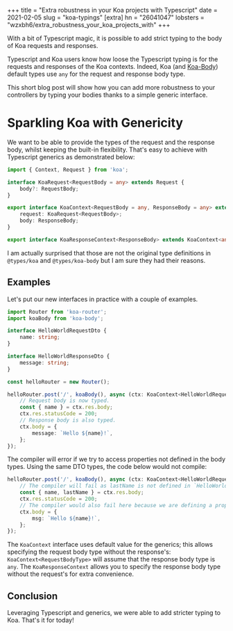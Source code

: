 +++
title = "Extra robustness in your Koa projects with Typescript"
date = 2021-02-05
slug = "koa-typings"
[extra]
hn = "26041047"
lobsters = "wzxbh6/extra_robustness_your_koa_projects_with"
+++

With a bit of Typescript magic, it is possible to add strict typing to the body of Koa requests and responses.

<!-- more -->

Typescript and Koa users know how loose the Typescript typing is for the requests and responses of the Koa contexts. Indeed, Koa (and [Koa-Body](https://github.com/dlau/koa-body)) default types use `any` for the request and response body type. 

This short blog post will show how you can add more robustness to your controllers by typing your bodies thanks to a simple generic interface.

# Sparkling Koa with Genericity 

We want to be able to provide the types of the request and the response body, whilst keeping the built-in flexibility. That's easy to achieve with Typescript generics as demonstrated below:

```ts
import { Context, Request } from 'koa';

interface KoaRequest<RequestBody = any> extends Request {
    body?: RequestBody;
}

export interface KoaContext<RequestBody = any, ResponseBody = any> extends Context {
    request: KoaRequest<RequestBody>;
    body: ResponseBody;
}

export interface KoaResponseContext<ResponseBody> extends KoaContext<any, ResponseBody> {}
```

I am actually surprised that those are not the original type definitions in `@types/koa` and `@types/koa-body` but I am sure they had their reasons.

## Examples

Let's put our new interfaces in practice with a couple of examples.

```ts
import Router from 'koa-router';
import koaBody from 'koa-body';

interface HelloWorldRequestDto {
    name: string;
}

interface HelloWorldResponseDto {
    message: string;
}

const helloRouter = new Router();

helloRouter.post('/', koaBody(), async (ctx: KoaContext<HelloWorldRequestDto, HelloWorldResponseDto>) => {
    // Request body is now typed.
    const { name } = ctx.res.body;
    ctx.res.statusCode = 200;
    // Response body is also typed.
    ctx.body = {
        message: `Hello ${name}!`,
    };
});
```

The compiler will error if we try to access properties not defined in the body types. Using the same DTO types, the code below would not compile:

```ts
helloRouter.post('/', koaBody(), async (ctx: KoaContext<HelloWorldRequestDto, HelloWorldResponseDto>) => {
    // The compiler will fail as lastName is not defined in `HelloWorldRequestDto`.
    const { name, lastName } = ctx.res.body;
    ctx.res.statusCode = 200;
    // The compiler would also fail here because we are defining a property absent from `HelloWorldResponseDto`, and `message` is absent.
    ctx.body = {
        msg: `Hello ${name}!`,
    };
});
```
The `KoaContext` interface uses default value for the generics; this allows specifying the request body type without the response's: `KoaContext<RequestBodyType>` will assume that the response body type is `any`. The `KoaResponseContext` allows you to specify the response body type without the request's for extra convenience.

## Conclusion

Leveraging Typescript and generics, we were able to add stricter typing to Koa. That's it for today!
